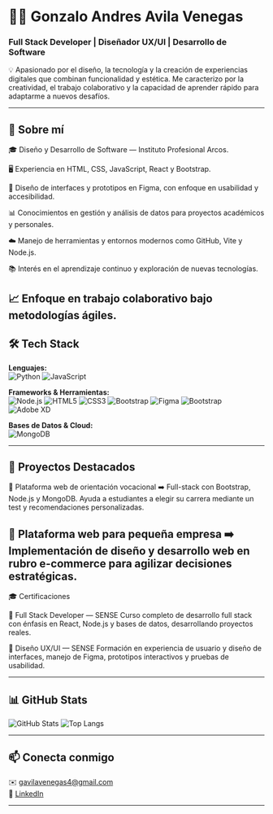 # 👨‍💻 Gonzalo Andres Avila Venegas 
 
### Full Stack Developer | Diseñador UX/UI | Desarrollo de Software

💡 Apasionado por el diseño, la tecnología y la creación de experiencias digitales que combinan funcionalidad y estética.
Me caracterizo por la creatividad, el trabajo colaborativo y la capacidad de aprender rápido para adaptarme a nuevos desafíos. 
 
---
 
## 🚀 Sobre mí

🎓 Diseño y Desarrollo de Software — Instituto Profesional Arcos.

🖥️ Experiencia en HTML, CSS, JavaScript, React y Bootstrap.

🎨 Diseño de interfaces y prototipos en Figma, con enfoque en usabilidad y accesibilidad.

📊 Conocimientos en gestión y análisis de datos para proyectos académicos y personales.

☁️ Manejo de herramientas y entornos modernos como GitHub, Vite y Node.js.

📚 Interés en el aprendizaje continuo y exploración de nuevas tecnologías.

📈 Enfoque en trabajo colaborativo bajo metodologías ágiles.
---
 
## 🛠️ Tech Stack  
 
**Lenguajes:**  
![Python](https://img.shields.io/badge/Python-3776AB?style=flat&logo=python&logoColor=white)
![JavaScript](https://img.shields.io/badge/JavaScript-F7DF1E?style=flat&logo=javascript&logoColor=black)
 
**Frameworks & Herramientas:**  
![Node.js](https://img.shields.io/badge/Node.js-339933?style=flat&logo=nodedotjs&logoColor=white)
![HTML5](https://img.shields.io/badge/HTML5-E34F26?style=flat&logo=html5&logoColor=white)
![CSS3](https://img.shields.io/badge/CSS3-1572B6?style=flat&logo=css3&logoColor=white)
![Bootstrap](https://img.shields.io/badge/Bootstrap-7952B3?style=flat&logo=bootstrap&logoColor=white)
![Figma](https://img.shields.io/badge/Figma-F24E1E?style=flat&logo=figma&logoColor=white)
![Bootstrap](https://img.shields.io/badge/Bootstrap-7952B3?style=flat&logo=bootstrap&logoColor=white)
![Adobe XD](https://img.shields.io/badge/Adobe%20XD-FF61F6?style=flat&logo=adobexd&logoColor=white)
 
 
**Bases de Datos & Cloud:**  
![MongoDB](https://img.shields.io/badge/MongoDB-47A248?style=flat&logo=mongodb&logoColor=white)
 
---
 
## 📂 Proyectos Destacados

🔹 Plataforma web de orientación vocacional
➡️ Full-stack con Bootstrap, Node.js y MongoDB.
Ayuda a estudiantes a elegir su carrera mediante un test y recomendaciones personalizadas.

🔹 Plataforma web para pequeña empresa
➡️ Implementación de diseño y desarrollo web en rubro e-commerce para agilizar decisiones estratégicas.
---

🎓 Certificaciones

🔹 Full Stack Developer — SENSE
Curso completo de desarrollo full stack con énfasis en React, Node.js y bases de datos, desarrollando proyectos reales.

🔹 Diseño UX/UI — SENSE
Formación en experiencia de usuario y diseño de interfaces, manejo de Figma, prototipos interactivos y pruebas de usabilidad.

---
 
## 📊 GitHub Stats  
![GitHub Stats](https://github-readme-stats.vercel.app/api?username=gavilavenegas4&show_icons=true&theme=tokyonight)
![Top Langs](https://github-readme-stats.vercel.app/api/top-langs/?username=gavilavenegas4&layout=compact&theme=tokyonight)
 
---
 
## 📫 Conecta conmigo  
✉️ [gavilavenegas4@gmail.com](mailto:gavilavenegas4@gmail.com)  
💼 [LinkedIn](www.linkedin.com/in/gonzaloandres/)  
 
---
